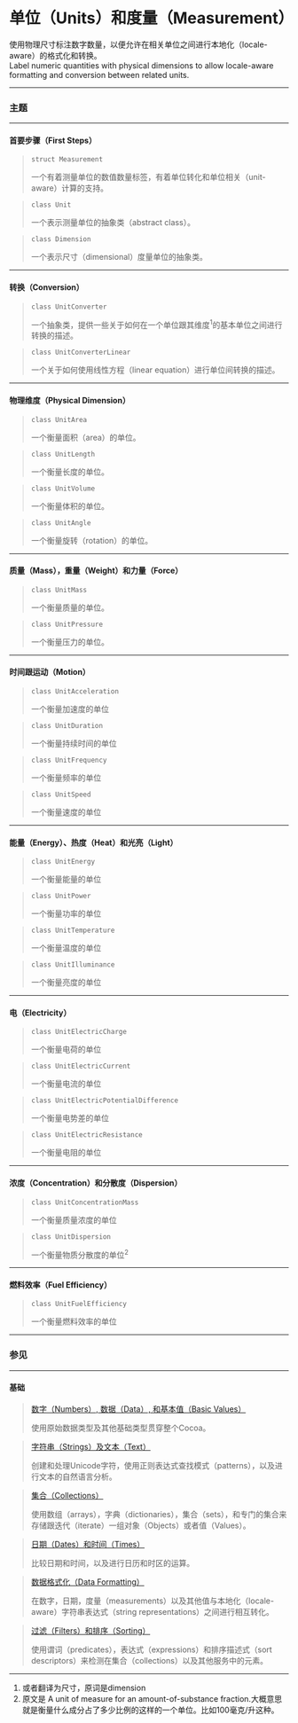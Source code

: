 # 单位（Units）和度量（Measurement）

使用物理尺寸标注数字数量，以便允许在相关单位之间进行本地化（locale-aware）的格式化和转换。  
Label numeric quantities with physical dimensions to allow locale-aware formatting and conversion between related units.

---

### 主题

---

#### 首要步骤（First Steps）

> ```
> struct Measurement
> ```
> 一个有着测量单位的数值数量标签，有着单位转化和单位相关（unit-aware）计算的支持。

> ```
> class Unit
> ```
> 一个表示测量单位的抽象类（abstract class）。

> ```
> class Dimension
> ```
> 一个表示尺寸（dimensional）度量单位的抽象类。

---

#### 转换（Conversion）

> ```
> class UnitConverter
> ```
> 一个抽象类，提供一些关于如何在一个单位跟其维度<sup>1</sup>的基本单位之间进行转换的描述。

> ```
> class UnitConverterLinear
> ```
> 一个关于如何使用线性方程（linear equation）进行单位间转换的描述。

---

#### 物理维度（Physical Dimension）

> ```
> class UnitArea
> ```
> 一个衡量面积（area）的单位。

> ```
> class UnitLength
> ```
> 一个衡量长度的单位。

> ```
> class UnitVolume
> ```
> 一个衡量体积的单位。

> ```
> class UnitAngle
> ```
> 一个衡量旋转（rotation）的单位。

---

#### 质量（Mass），重量（Weight）和力量（Force）

> ```
> class UnitMass
> ```
> 一个衡量质量的单位。

> ```
> class UnitPressure
> ```
> 一个衡量压力的单位。

---

#### 时间跟运动（Motion）

> ```
> class UnitAcceleration
> ```
> 一个衡量加速度的单位

> ```
> class UnitDuration
> ```
> 一个衡量持续时间的单位

> ```
> class UnitFrequency
> ```
> 一个衡量频率的单位

> ```
> class UnitSpeed
> ```
> 一个衡量速度的单位

---

#### 能量（Energy）、热度（Heat）和光亮（Light）

> ```
> class UnitEnergy
> ```
> 一个衡量能量的单位

> ```
> class UnitPower
> ```
> 一个衡量功率的单位

> ```
> class UnitTemperature
> ```
> 一个衡量温度的单位

> ```
> class UnitIlluminance
> ```
> 一个衡量亮度的单位

---

#### 电（Electricity）

> ```
> class UnitElectricCharge
> ```
> 一个衡量电荷的单位

> ```
> class UnitElectricCurrent
> ```
> 一个衡量电流的单位

> ```
> class UnitElectricPotentialDifference
> ```
> 一个衡量电势差的单位

> ```
> class UnitElectricResistance
> ```
> 一个衡量电阻的单位

---

#### 浓度（Concentration）和分散度（Dispersion）

> ```
> class UnitConcentrationMass
> ```
> 一个衡量质量浓度的单位

> ```
> class UnitDispersion
> ```
> 一个衡量物质分散度的单位<sup>2</sup>

---

#### 燃料效率（Fuel Efficiency）

> ```
> class UnitFuelEfficiency
> ```
> 一个衡量燃料效率的单位

---

### 参见

---

#### 基础

> [数字（Numbers）, 数据（Data）, 和基本值（Basic Values）](/foundation/numbers_data_and_basic_values.md)
>
> 使用原始数据类型及其他基础类型贯穿整个Cocoa。

> [字符串（Strings）及文本（Text）](/foundation/strings_and_text.md)
>
> 创建和处理Unicode字符，使用正则表达式查找模式（patterns），以及进行文本的自然语言分析。

> [集合（Collections）](/foundation/collections.md)
>
> 使用数组（arrays），字典（dictionaries），集合（sets），和专门的集合来存储跟迭代（iterate）一组对象（Objects）或者值（Values）。

> [日期（Dates）和时间（Times）](/foundation/dates_and_times.md)
>
> 比较日期和时间，以及进行日历和时区的运算。

> [数据格式化（Data Formatting）](/foundation/data_formatting.md)
>
> 在数字，日期，度量（measurements）以及其他值与本地化（locale-aware）字符串表达式（string representations）之间进行相互转化。

> [过滤（Filters）和排序（Sorting）](/foundation/filters_and_sorting.md)
>
> 使用谓词（predicates），表达式（expressions）和排序描述式（sort descriptors）来检测在集合（collections）以及其他服务中的元素。

---

1. 或者翻译为尺寸，原词是dimension
2. 原文是 A unit of measure for an amount-of-substance fraction.大概意思就是衡量什么成分占了多少比例的这样的一个单位。比如100毫克/升这种。
